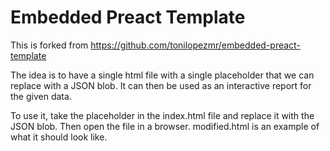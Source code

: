 # Embedded Preact Template

This is forked from https://github.com/tonilopezmr/embedded-preact-template

The idea is to have a single html file with a single placeholder that we can replace with a JSON blob.
It can then be used as an interactive report for the given data.

To use it, take the placeholder in the index.html file and replace it with the JSON blob.
Then open the file in a browser.  modified.html is an example of what it should look like.
